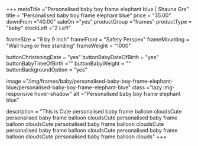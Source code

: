 +++
metaTitle ="Personalised baby boy frame elephant blue | Shauna Gra"
title = "Personalised baby boy frame elephant blue"
price = "35.00"
downFrom ="40.00"
saleOn ="yes"
productGroup ="frames"
productType = "baby"
stockLeft ="2 Left"

frameSize = "9 by 9 inch"
frameFront = "Safety Perspex"
frameMounting = "Wall hung or free standing"
frameWeight = "1000"

buttonChristeningDate = "yes"
buttonBabyDateOfBirth = "yes"
buttonBabyTimeOfBirth =""
buttonBabyWeight = ""
buttonBackgroundOption = "yes"

image ="/img/frames/baby/personalised-baby-boy-frame-elephant-blue/personalised-baby-boy-frame-elephant-blue"
class ="lazy img-responsive hover-shadow"
alt ="Personalised baby boy frame elephant blue"

description = "This is Cute personalised baby frame balloon cloudsCute personalised baby frame balloon cloudsCute personalised baby frame balloon cloudsCute personalised baby frame balloon cloudsCute personalised baby frame balloon cloudsCute personalised baby frame balloon cloudsCute personalised baby frame balloon clouds"
+++
